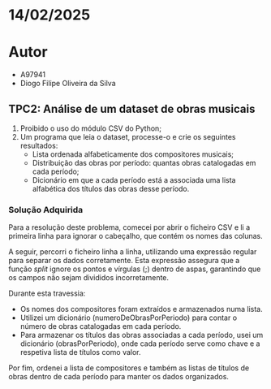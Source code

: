 # 14/02/2025

# Autor
* A97941
* Diogo Filipe Oliveira da Silva

## TPC2: Análise de um dataset de obras musicais

1. Proibido o uso do módulo CSV do Python;
2. Um programa que leia o dataset, processe-o e crie os seguintes resultados:
   * Lista ordenada alfabeticamente dos compositores musicais;
   * Distribuição das obras por período: quantas obras catalogadas em cada período;
   * Dicionário em que a cada período está a associada uma lista alfabética dos títulos das obras
desse período.



### Solução Adquirida

Para a resolução deste problema, comecei por abrir o ficheiro CSV e li a primeira linha para ignorar o cabeçalho, que contém os nomes das colunas.

A seguir, percorri o ficheiro linha a linha, utilizando uma expressão regular para separar os dados corretamente. 
Esta expressão assegura que a função *split* ignore os pontos e vírgulas (;) dentro de aspas, garantindo que os campos não sejam divididos incorretamente.

Durante esta travessia:
   * Os nomes dos compositores foram extraídos e armazenados numa lista.
   * Utilizei um dicionário (numeroDeObrasPorPeriodo) para contar o número de obras catalogadas em cada período.
   * Para armazenar os títulos das obras associadas a cada período, usei um dicionário (obrasPorPeriodo), onde cada período serve como chave e a respetiva lista de títulos como valor.

Por fim, ordenei a lista de compositores e também as listas de títulos de obras dentro de cada período para manter os dados organizados.